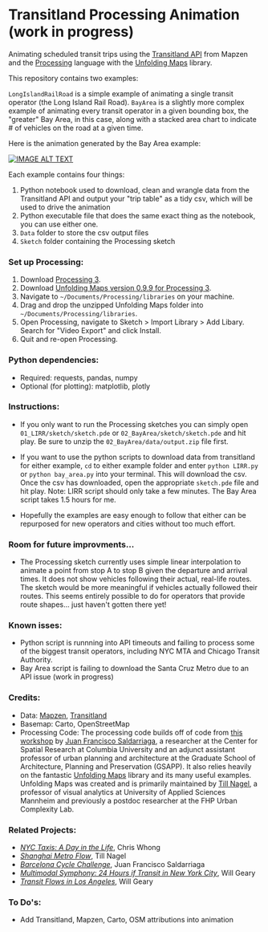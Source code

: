 # Transitland Processing Animation (work in progress)
Animating scheduled transit trips using the [Transitland API](https://transit.land/) from Mapzen and the [Processing](https://processing.org/) language with the [Unfolding Maps](http://unfoldingmaps.org/) library.

This repository contains two examples:

`LongIslandRailRoad` is a simple example of animating a single transit operator (the Long Island Rail Road).
`BayArea` is a slightly more complex example of animating every transit operator in a given bounding box, the "greater" Bay Area, in this case, along with a stacked area chart to indicate # of vehicles on the road at a given time.

Here is the animation generated by the Bay Area example:

[![IMAGE ALT TEXT](http://i.imgur.com/kkOxCil.png)](https://vimeo.com/226987064 "Transit Flow Map of San Francisco Bay Area")

Each example contains four things:

1. Python notebook used to download, clean and wrangle data from the Transitland API and output your "trip table" as a tidy csv, which will be used to drive the animation
2. Python executable file that does the same exact thing as the notebook, you can use either one.
3. `Data` folder to store the csv output files
4. `Sketch` folder containing the Processing sketch

### Set up Processing:
1. Download [Processing 3](https://processing.org/).
2. Download [Unfolding Maps version 0.9.9 for Processing 3](http://services.informatik.hs-mannheim.de/~nagel/GDV/Unfolding_for_processing_0.9.9beta.zip).
3. Navigate to `~/Documents/Processing/libraries` on your machine.
4. Drag and drop the unzipped Unfolding Maps folder into `~/Documents/Processing/libraries`.
5. Open Processing, navigate to Sketch > Import Library > Add Libary. Search for "Video Export" and click Install.
6. Quit and re-open Processing.

### Python dependencies:
- Required: requests, pandas, numpy
- Optional (for plotting): matplotlib, plotly

### Instructions:
- If you only want to run the Processing sketches you can simply open `01_LIRR/sketch/sketch.pde` or `02_BayArea/sketch/sketch.pde` and hit play. Be sure to unzip the `02_BayArea/data/output.zip` file first.

- If you want to use the python scripts to download data from transitland for either example, `cd` to either example folder and enter `python LIRR.py` or `python bay_area.py` into your terminal. This will download the csv. Once the csv has downloaded, open the appropriate `sketch.pde` file and hit play. Note: LIRR script should only take a few minutes. The Bay Area script takes 1.5 hours for me.

- Hopefully the examples are easy enough to follow that either can be repurposed for new operators and cities without too much effort.

### Room for future improvments...
- The Processing sketch currently uses simple linear interpolation to animate a point from stop A to stop B given the departure and arrival times. It does not show vehicles following their actual, real-life routes. The sketch would be more meaningful if vehicles actually followed their routes. This seems entirely possible to do for operators that provide route shapes... just haven't gotten there yet!

### Known isses: 
- Python script is runnning into API timeouts and failing to process some of the biggest transit operators, including NYC MTA and Chicago Transit Authority. 
- Bay Area script is failing to download the Santa Cruz Metro due to an API issue (work in progress)

### Credits:
- Data: [Mapzen](https://mapzen.com/), [Transitland](https://transit.land/)
- Basemap: Carto, OpenStreetMap
- Processing Code: The processing code builds off of code from [this workshop](https://github.com/juanfrans-courses/DataScienceSocietyWorkshop) by [Juan Francisco Saldarriaga](http://juanfrans.com/), a researcher at the Center for Spatial Research at Columbia University and an adjunct assistant professor of urban planning and architecture at the Graduate School of Architecture, Planning and Preservation (GSAPP). It also relies heavily on the fantastic [Unfolding Maps](http://unfoldingmaps.org/) library and its many useful examples. Unfolding Maps was created and is primarily maintained by [Till Nagel](http://tillnagel.com/), a professor of visual analytics at University of Applied Sciences Mannheim and previously a postdoc researcher at the FHP Urban Complexity Lab.

### Related Projects:
- *[NYC Taxis: A Day in the Life](http://chriswhong.github.io/nyctaxi/)*, Chris Whong
- *[Shanghai Metro Flow](http://tillnagel.com/2013/12/shanghai-metro-flow/)*, Till Nagel
- *[Barcelona Cycle Challenge](http://juanfrans.com/projects/barcelonaCycleChallenge.html)*, Juan Francisco Saldarriaga
- *[Multimodal Symphony: 24 Hours if Transit in New York City](https://vimeo.com/212484620)*, Will Geary
- *[Transit Flows in Los Angeles](https://vimeo.com/227178693)*, Will Geary

### To Do's:
- Add Transitland, Mapzen, Carto, OSM attributions into animation
